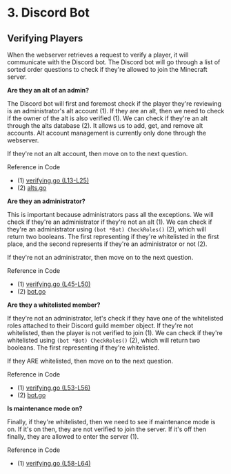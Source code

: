 # 3. Discord Bot

## Verifying Players
When the webserver retrieves a request to verify a player, it will communicate
with the Discord bot. The Discord bot will go through a list of sorted order 
questions to check if they're allowed to join the Minecraft server.

__Are they an alt of an admin?__

The Discord bot will first and foremost check if the player they're reviewing
is an administrator's alt account (1). If they are an alt, then we need to
check if the owner of the alt is also verified (1). We can check if they're an
alt through the alts database (2). It allows us to add, get, and remove alt
accounts. Alt account management is currently only done through the webserver.

If they're not an alt account, then move on to the next question.

Reference in Code
 * (1) [verifying.go (L13-L25)](https://github.com/dylhack/mcauth/blob/production/internal/bot/verifying.go#L13-L25)
 * (2) [alts.go](https://github.com/dylhack/mcauth/blob/production/internal/common/db/alts.go)


__Are they an administrator?__

This is important because administrators pass all the exceptions. We will check
if they're an administrator if they're not an alt (1). We can check if they're
an administrator using `(bot *Bot) CheckRoles()` (2), which will return two 
booleans. The first representing if they're whitelisted in the first place, and
the second represents if they're an administrator or not (2).

If they're not an administrator, then move on to the next question.

Reference in Code
 * (1) [verifying.go (L45-L50)](https://github.com/dylhack/mcauth/blob/production/internal/bot/verifying.go#L45-L50)
 * (2) [bot.go](https://github.com/dylhack/mcauth/blob/production/internal/bot/bot.go#L60)

__Are they a whitelisted member?__

If they're not an administrator, let's check if they have one of the 
whitelisted roles attached to their Discord guild member object. If they're not
whitelisted, then the player is not verified to join (1). We can check if 
they're whitelisted using `(bot *Bot) CheckRoles()` (2), which will return 
two booleans. The first representing if they're whitelisted.

If they ARE whitelisted, then move on to the next question.

Reference in Code
 * (1) [verifying.go (L53-L56)](https://github.com/dylhack/mcauth/blob/production/internal/bot/verifying.go#L53-L56)
 * (2) [bot.go](https://github.com/dylhack/mcauth/blob/production/internal/bot/bot.go#L60)

__Is maintenance mode on?__

Finally, if they're whitelisted, then we need to see if maintenance mode is on.
If it's on then, they are not verified to join the server. If it's off then
finally, they are allowed to enter the server (1).

Reference in Code
 * (1) [verifying.go (L58-L64)](https://github.com/dylhack/mcauth/blob/production/internal/bot/verifying.go#L58-L64)
